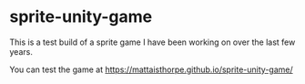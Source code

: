 # sprite-unity-game

This is a test build of a sprite game I have been working on over the last few years. 

You can test the game at https://mattaisthorpe.github.io/sprite-unity-game/

